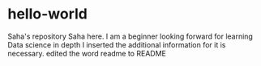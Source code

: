 # hello-world
Saha's  repository
Saha here. I am a beginner looking forward for learning Data science in depth
I inserted the additional information for it is necessary.
edited the word readme to README
